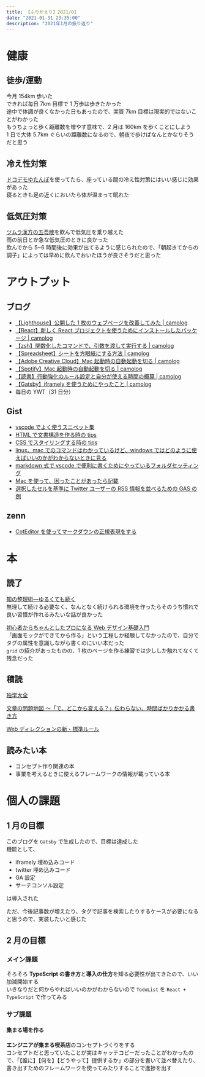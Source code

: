 ```yaml
---
title: 【ふりかえり】2021/01
date: "2021-01-31 23:35:00"
description: "2021年1月の振り返り"
---
```


# 健康

## 徒歩/運動

今月 154km 歩いた  
できれば毎日 7km 目標で 1 万歩は歩きたかった  
途中で体調が良くなかった日もあったので、実質 7km 目標は現実的ではないことがわかった  
もうちょっと歩く距離数を増やす意味で、2 月は 160km を歩くことにしよう  
1 日で大体 5.7km ぐらいの距離数になるので、朝夜で歩けばなんとかなりそうだと思う

## 冷え性対策

[ドコデモゆたんぽ](https://item.rakuten.co.jp/soukai/4975333400864/)を使ってたら、座っている間の冷え性対策にはいい感じに効果があった  
寝るときも足の近くにおいたら体が温まって眠れた

## 低気圧対策

[ツムラ漢方の五苓散](https://www.amazon.co.jp/gp/product/B07B7RNN43/ref=ppx_yo_dt_b_asin_title_o08_s01?ie=UTF8&psc=1)を飲んで低気圧を乗り越えた  
雨の前日とか急な低気圧のときに良かった  
飲んでから 5~6 時間後に効果が出てるように感じられたので、「朝起きてからの調子」によっては早めに飲んでおいたほうが良さそうだと思った

# アウトプット

## ブログ

- [【Lighthouse】公開した 1 枚のウェブページを改善してみた | camolog](https://expfrom.me/lighthouse-Improvement/)
- [【React】新しく React プロジェクトを使うためにインストールしたパッケージ | camolog](https://expfrom.me/react-redux-project-babel-set/)
- [【zsh】関数化したコマンドで、引数を渡して実行する | camolog](https://expfrom.me/zsh-make-command-with-argument/)
- [【Spreadsheet】シートを方眼紙にする方法 | camolog](https://expfrom.me/graph-paper-with-spreadsheet/)
- [【Adobe Creative Cloud】Mac 起動時の自動起動を切る | camolog](https://expfrom.me/turn-off-adobe-creative-cloud-launch/)
- [【Spotify】Mac 起動時の自動起動を切る | camolog](https://expfrom.me/turn-off-spotify-launch-function/)
- [【読書】行動強化のルール設定と自分が使える時間の概算 | camolog](https://expfrom.me/get-better-techique-time-and-reward/)
- [【Gatsby】iframely を使うためにやったこと | camolog](https://expfrom.me/gatsby-use-iframely.md/)
- 毎日の YWT（31 日分）

## Gist

- [vscode でよく使うスニペット集](https://gist.github.com/LeeDDHH/82bb589278c41068476f23e1ea7b921d)
- [HTML で文書構造を作る時の tips](https://gist.github.com/LeeDDHH/a4200a0124c34cddd7498929d0df814d)
- [CSS でスタイリングする時の tips](https://gist.github.com/LeeDDHH/bbafebb7e31aa7e13c9ef1c8dcd40427)
- [linux、mac でのコマンドはわかっているけど、windows ではどのように使えばいいのかがわからないときに見る](https://gist.github.com/LeeDDHH/bade1122f174e1d6b9bcaf5f4d06659e)
- [markdown 式で vscode で便利に書くためにやっているフォルダセッティング](https://gist.github.com/LeeDDHH/917142ea5a68b2a1658f3f36c9f9773d)
- [Mac を使って、困ったことがあったら記載](https://gist.github.com/LeeDDHH/a3298867ecd5c50b9ddf36f3fe76a78a)
- [選択したセルを基準に Twitter ユーザーの RSS 情報を並べるための GAS の例](https://gist.github.com/LeeDDHH/3f2d93237433ddb6d3294c31d8a8672f)

## zenn

- [CotEditor を使ってマークダウンの正規表現をする](https://zenn.dev/camomile_cafe/scraps/d18ce2bf129623)

# 本

## 読了

[知の整理術―ゆるくても続く](https://github.com/LeeDDHH/book-output/blob/main/%E7%9F%A5%E3%81%AE%E6%95%B4%E7%90%86%E8%A1%93/list.md)  
無理して続ける必要なく、なんとなく続けられる環境を作ったらそのうち慣れで良い習慣が作れるみたいな話が良かった

[初心者からちゃんとしたプロになる Web デザイン基礎入門](https://github.com/LeeDDHH/book-output/blob/main/%E5%88%9D%E5%BF%83%E8%80%85%E3%81%8B%E3%82%89%E3%81%A1%E3%82%83%E3%82%93%E3%81%A8%E3%81%97%E3%81%9F%E3%83%97%E3%83%AD%E3%81%AB%E3%81%AA%E3%82%8B_Web%E3%83%87%E3%82%B6%E3%82%A4%E3%83%B3%E5%9F%BA%E7%A4%8E%E5%85%A5%E9%96%80/list.md)  
「画面モックができてから作る」という工程しか経験してなかったので、自分でタグの属性を意識しながら書くのにいい本だった  
`grid` の紹介があったものの、1 枚のページを作る練習では少ししか触れてなくて残念だった

## 積読

[独学大全](https://github.com/LeeDDHH/book-output/blob/main/%E7%8B%AC%E5%AD%A6%E5%A4%A7%E5%85%A8/0_list.md#%E7%8B%AC%E5%AD%A6%E5%A4%A7%E5%85%A8)

[文章の問題地図 ～「で、どこから変える？」伝わらない、時間ばかりかかる書き方](https://github.com/LeeDDHH/book-output/blob/main/%E6%96%87%E7%AB%A0%E3%81%AE%E5%95%8F%E9%A1%8C%E5%9C%B0%E5%9B%B3/list.md)

[Web ディレクションの新・標準ルール](https://github.com/LeeDDHH/book-output/blob/main/Web%E3%83%87%E3%82%A3%E3%83%AC%E3%82%AF%E3%82%B7%E3%83%A7%E3%83%B3%E3%81%AE%E6%96%B0%E3%83%BB%E6%A8%99%E6%BA%96%E3%83%AB%E3%83%BC%E3%83%AB_%E7%8F%BE%E5%A0%B4%E3%81%AE%E5%8A%B9%E7%8E%87%E3%82%92%E3%82%A2%E3%83%83%E3%83%97%E3%81%99%E3%82%8B%E6%9C%80%E6%96%B0%E3%83%AF%E3%83%BC%E3%82%AF%E3%83%95%E3%83%AD%E3%83%BC%E3%81%A8%E3%83%9E%E3%83%8D%E3%82%B8%E3%83%A1%E3%83%B3%E3%83%88/list.md)

## 読みたい本

- コンセプト作り関連の本
- 事業を考えるときに使えるフレームワークの情報が載っている本

# 個人の課題

## 1 月の目標

このブログを `Gatsby` で生成したので、目標は達成した  
機能として、

- iframely 埋め込みコード
- twitter 埋め込みコード
- GA 設定
- サーチコンソル設定

は導入された

ただ、今後記事数が増えたり、タグで記事を検索したりするケースが必要になると思うので、実装したいと感じた

## 2 月の目標

### メイン課題

そろそろ **TypeScript の書き方**と**導入の仕方**を知る必要性が出てきたので、いい加減開始する  
いきなりだと何からやればいいのかがわからないので `TodoList` を `React + TypeScript` で作ってみる

### サブ課題

#### 集まる場を作る

**エンジニアが集まる喫茶店**のコンセプトづくりをする  
コンセプトだと思っていたことが実はキャッチコピーだったことがわかったので、「【誰に】【何を】【どうやって】提供するか」の部分を書いて並べ替えたり、書き出すためのフレームワークを使ってみたりすることで進捗を出す
